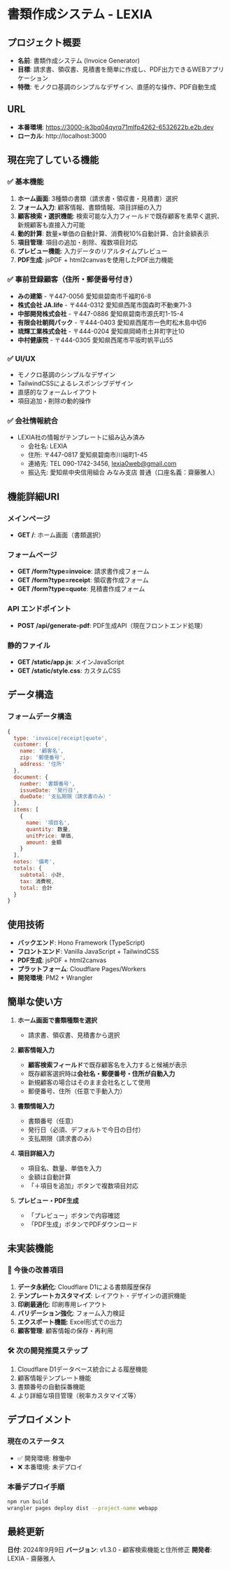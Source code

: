 # 書類作成システム - LEXIA

## プロジェクト概要
- **名前**: 書類作成システム (Invoice Generator)
- **目標**: 請求書、領収書、見積書を簡単に作成し、PDF出力できるWEBアプリケーション
- **特徴**: モノクロ基調のシンプルなデザイン、直感的な操作、PDF自動生成

## URL
- **本番環境**: https://3000-ik3bq04qyrq71mlfp4262-6532622b.e2b.dev
- **ローカル**: http://localhost:3000

## 現在完了している機能

### ✅ 基本機能
1. **ホーム画面**: 3種類の書類（請求書・領収書・見積書）選択
2. **フォーム入力**: 顧客情報、書類情報、項目詳細の入力
3. **顧客検索・選択機能**: 検索可能な入力フィールドで既存顧客を素早く選択、新規顧客も直接入力可能
4. **動的計算**: 数量×単価の自動計算、消費税10%自動計算、合計金額表示
5. **項目管理**: 項目の追加・削除、複数項目対応
6. **プレビュー機能**: 入力データのリアルタイムプレビュー
7. **PDF生成**: jsPDF + html2canvasを使用したPDF出力機能

### ✅ 事前登録顧客（住所・郵便番号付き）
- **みの建築** - 〒447-0056 愛知県碧南市千福町6-8
- **株式会社 JA.life** - 〒444-0312 愛知県西尾市国森町不動東71-3
- **中部開発株式会社** - 〒447-0886 愛知県碧南市源氏町1-15-4
- **有限会社朝岡パック** - 〒444-0403 愛知県西尾市一色町松木島中切6
- **琉輝工業株式会社** - 〒444-0204 愛知県岡崎市土井町字辻10
- **中村健康院** - 〒444-0305 愛知県西尾市平坂町帆平山55

### ✅ UI/UX
- モノクロ基調のシンプルなデザイン
- TailwindCSSによるレスポンシブデザイン
- 直感的なフォームレイアウト
- 項目追加・削除の動的操作

### ✅ 会社情報統合
- LEXIA社の情報がテンプレートに組み込み済み
  - 会社名: LEXIA
  - 住所: 〒447-0817 愛知県碧南市川端町1-45
  - 連絡先: TEL 090-1742-3456, lexia0web@gmail.com
  - 振込先: 愛知県中央信用組合 みなみ支店 普通（口座名義：齋藤雅人）

## 機能詳細URI

### メインページ
- **GET /**: ホーム画面（書類選択）

### フォームページ  
- **GET /form?type=invoice**: 請求書作成フォーム
- **GET /form?type=receipt**: 領収書作成フォーム
- **GET /form?type=quote**: 見積書作成フォーム

### API エンドポイント
- **POST /api/generate-pdf**: PDF生成API（現在フロントエンド処理）

### 静的ファイル
- **GET /static/app.js**: メインJavaScript
- **GET /static/style.css**: カスタムCSS

## データ構造

### フォームデータ構造
```javascript
{
  type: 'invoice|receipt|quote',
  customer: {
    name: '顧客名',
    zip: '郵便番号',
    address: '住所'
  },
  document: {
    number: '書類番号',
    issueDate: '発行日',
    dueDate: '支払期限（請求書のみ）'
  },
  items: [
    {
      name: '項目名',
      quantity: 数量,
      unitPrice: 単価,
      amount: 金額
    }
  ],
  notes: '備考',
  totals: {
    subtotal: 小計,
    tax: 消費税,
    total: 合計
  }
}
```

## 使用技術
- **バックエンド**: Hono Framework (TypeScript)
- **フロントエンド**: Vanilla JavaScript + TailwindCSS
- **PDF生成**: jsPDF + html2canvas
- **プラットフォーム**: Cloudflare Pages/Workers
- **開発環境**: PM2 + Wrangler

## 簡単な使い方

1. **ホーム画面で書類種類を選択**
   - 請求書、領収書、見積書から選択

2. **顧客情報入力**
   - **顧客検索フィールド**で既存顧客名を入力すると候補が表示
   - 既存顧客選択時は**会社名・郵便番号・住所が自動入力**
   - 新規顧客の場合はそのまま会社名として使用
   - 郵便番号、住所（任意で手動入力）

3. **書類情報入力**
   - 書類番号（任意）
   - 発行日（必須、デフォルトで今日の日付）
   - 支払期限（請求書のみ）

4. **項目詳細入力**
   - 項目名、数量、単価を入力
   - 金額は自動計算
   - 「＋項目を追加」ボタンで複数項目対応

5. **プレビュー・PDF生成**
   - 「プレビュー」ボタンで内容確認
   - 「PDF生成」ボタンでPDFダウンロード

## 未実装機能

### 🔄 今後の改善項目
1. **データ永続化**: Cloudflare D1による書類履歴保存
2. **テンプレートカスタマイズ**: レイアウト・デザインの選択機能
3. **印刷最適化**: 印刷専用レイアウト
4. **バリデーション強化**: フォーム入力検証
5. **エクスポート機能**: Excel形式での出力
6. **顧客管理**: 顧客情報の保存・再利用

### 🛠 次の開発推奨ステップ
1. Cloudflare D1データベース統合による履歴機能
2. 顧客情報テンプレート機能
3. 書類番号の自動採番機能
4. より詳細な項目管理（税率カスタマイズ等）

## デプロイメント

### 現在のステータス
- ✅ 開発環境: 稼働中
- ❌ 本番環境: 未デプロイ

### 本番デプロイ手順
```bash
npm run build
wrangler pages deploy dist --project-name webapp
```

## 最終更新
**日付**: 2024年9月9日
**バージョン**: v1.3.0 - 顧客検索機能と住所修正
**開発者**: LEXIA - 齋藤雅人